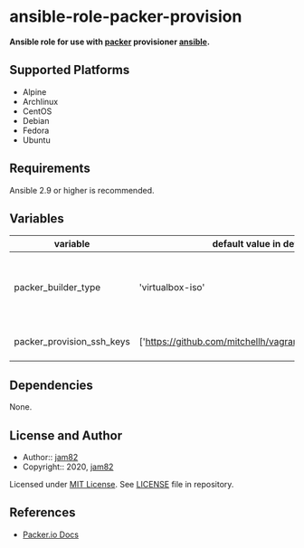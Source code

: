 # ansible-role-packer-provision

**Ansible role for use with [packer](https://packer.io) provisioner [ansible](https://www.packer.io/docs/provisioners/ansible.html).**

## Supported Platforms

- Alpine
- Archlinux
- CentOS
- Debian
- Fedora
- Ubuntu

## Requirements

Ansible 2.9 or higher is recommended.

## Variables

| variable | default value in defaults/main.yml | description |
| -------- | ---------------------------------- | ----------- |
| packer_builder_type | 'virtualbox-iso' | packer internal variable for builder type, see [docs](https://www.packer.io/docs/provisioners/ansible.html#default-extra-variables) |
| packer_provision_ssh_keys | ['https://github.com/mitchellh/vagrant/raw/master/keys/vagrant.pub'] | List of ssh keys added to box. |

## Dependencies

None.

## License and Author

- Author:: [jam82](https://github.com/jam82/)
- Copyright:: 2020, [jam82](https://github.com/jam82/)

Licensed under [MIT License](https://opensource.org/licenses/MIT).
See [LICENSE](https://github.com/jam82/ansible-role-packer-provision/blob/master/LICENSE) file in repository.

## References

- [Packer.io Docs](https://www.packer.io/docs/)
